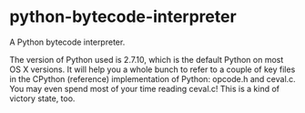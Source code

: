 # python-bytecode-interpreter

A Python bytecode interpreter. 

The version of Python used is 2.7.10, which is the default Python on most OS X versions. 
It will help you a whole bunch to refer to a couple of key files in the CPython (reference) implementation of Python: opcode.h and ceval.c. You may even spend most of your time reading ceval.c! This is a kind of victory state, too.
